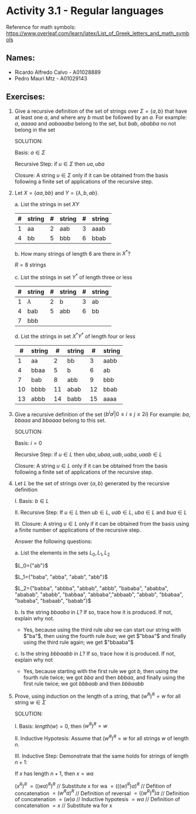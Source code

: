 # Activity 3.1 - Regular languages

Reference for math symbols:
https://www.overleaf.com/learn/latex/List_of_Greek_letters_and_math_symbols

## Names:
- Ricardo Alfredo Calvo - A01028889
- Pedro Mauri Mtz - A01029143

## Exercises:

1. Give a recursive definition of the set of strings over $\Sigma = \{a, b\}$ that have at least one $a$, and where any $b$ must be followed by an $a$.
For example: $a$, $aaaaa$ and $aabaaaba$ belong to the set, but $bab$, $ababba$ no not belong in the set

    SOLUTION:

    Basis: $a \in \Sigma$

    Recursive Step: if $u \in \Sigma$ then $ua, uba$

    Closure: A string $u \in \Sigma$ only if it can be obtained from the basis following a finite set of applications of the recursive step.

0. Let $X = \{aa, bb\}$ and $Y = \{\lambda, b, ab\}$.

    a. List the strings in set $XY$

    #|string|#|string|#|string
    -|------|-|------|-|------
    1|aa   |2|aab   |3|aaab
    4|bb   |5|bbb   |6|bbab

    b. How many strings of length 6 are there in $X^*$?

    $R= 8$ strings

    c. List the strings in set $Y^*$ of length three or less

    #|string|#|string|#|string
    -|------|-|------|-|------
    1|$\lambda$|2|b    |3|ab
    4|bab   |5|abb    |6|bb
    7|bbb

    d. List the strings in set $X^* Y^*$ of length four or less

    #|string|#|string|#|string
    -|------|-|------|-|------
    1|aa    |2|bb    |3|aabb
    4|bbaa  |5|b     |6|ab
    7|bab   |8|abb   |9|bbb
    10|bbbb  |11|abab  |12|bbab
    13|abbb |14|babb |15|aaaa


0. Give a recursive definition of the set $\{ b^ia^j | 0 ≤ i ≤ j ≤ 2i\}$
For example: $ba$, $bbaaa$ and $bbaaaa$ belong to this set.

    SOLUTION:

    Basis: $i = 0$
    
    Recursive Step: if $u \in L$ then $uba,ubaa,uab,uaba,uaab \in L$

    Closure: A string $u \in L$ only if it can be obtained from the basis following a finite set of applications of the recursive step.


0. Let $L$ be the set of strings over $\{a, b\}$ generated by the recursive
   definition

    I. Basis: $b \in L$

    II. Recursive Step: If $u \in L$ then $ub \in L$, $uab \in L$, $uba \in
    L$ and $bua \in L$

    III. Closure: A string $u \in L$ only if it can be obtained from the
    basis using a finite number of applications of the recursive step.

    Answer the following questions:

    a. List the elements in the sets $L_0, L_1, L_2$

    $L_0={"ab"}$

    $L_1={"baba", "abba", "abab", "abb"}$
   
    $L_2={"babba", "abbba", "abbab", 
            "abbb", "bababa", "ababba",
            "ababab", "ababb", "babbaa",
            "abbaba","abbaab", "abbab", 
            "bbabaa", "bababa", "babaab",     
            "babab"}$

    b. Is the string $bbaaba$ in $L$? If so, trace how it is produced.
    If not, explain why not.
        
    - Yes, because using the third rule $uba$ we can start our string with $"ba"$, then using the fourth rule $bua$; we get $"bbaa"$ and finally using the third rule again; we get $"bbaaba"$


    c. Is the string $bbbaabb$ in $L$? If so, trace how it is produced.
    If not, explain why not

    - Yes, because starting with the first rule we got $b$, then using the fourth rule twice; we got $bba$ and then $bbbaa$, and finally using the first rule twice; we got $bbbaab$ and then $bbbaabb$

0. Prove, using induction on the length of a string, that $(w^R)^R = w$ for all
   string $w \in \Sigma$

    SOLUTION:

    I. Basis: $length(w) = 0$, then $(w^R)^R = w$

    II. Inductive Hypotesis: Assume that $(w^R)^R = w$ for all strings $w$ of length $n$.

    III. Inductive Step: Demonstrate that the same holds for strings of length $n+1$:

    If $x$ has length $n+1$, then $x = wa$

    $(x^R)^R$
    $= ((wa)^R)^R$ // Substitute x for wa
    $= (((w)^R)a)^R$ // Defition of concatenation
    $= (w^Ra)^R$ // Definition of reversal
    $= ((w^R)^R)a$ // Definition of concatenation
    $= (w)a$ // Inductive hypotesis
    $= wa$ // Definition of concatenation
    $= x$ // Substitute wa for x